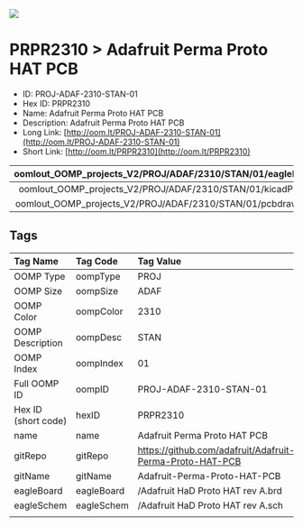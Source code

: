 


  
![][im]
# PRPR2310 > Adafruit Perma Proto HAT PCB

- ID: PROJ-ADAF-2310-STAN-01
- Hex ID: PRPR2310
- Name: Adafruit Perma Proto HAT PCB
- Description: Adafruit Perma Proto HAT PCB
- Long Link: [http://oom.lt/PROJ-ADAF-2310-STAN-01](http://oom.lt/PROJ-ADAF-2310-STAN-01)
- Short Link: [http://oom.lt/PRPR2310](http://oom.lt/PRPR2310)
  

|oomlout_OOMP_projects_V2/PROJ/ADAF/2310/STAN/01/eagleImage.png|oomlout_OOMP_projects_V2/PROJ/ADAF/2310/STAN/01/eagleSchemImage.png|oomlout_OOMP_projects_V2/PROJ/ADAF/2310/STAN/01/kicadPcb3dFront.png|oomlout_OOMP_projects_V2/PROJ/ADAF/2310/STAN/01/kicadPcb3dBack.png|
| :---: | :---: | :---: | :---: |
|oomlout_OOMP_projects_V2/PROJ/ADAF/2310/STAN/01/kicadPcb3d.png|oomlout_OOMP_projects_V2/PROJ/ADAF/2310/STAN/01/bomBack.png|oomlout_OOMP_projects_V2/PROJ/ADAF/2310/STAN/01/bomFront.png|oomlout_OOMP_projects_V2/PROJ/ADAF/2310/STAN/01/pcbdraw.svg|
|oomlout_OOMP_projects_V2/PROJ/ADAF/2310/STAN/01/pcbdrawBack.svg||||

## Tags
  

|Tag Name|Tag Code|Tag Value|
| :--- | :--- | :--- |
|OOMP Type|oompType|PROJ|
|OOMP Size|oompSize|ADAF|
|OOMP Color|oompColor|2310|
|OOMP Description|oompDesc|STAN|
|OOMP Index|oompIndex|01|
|Full OOMP ID|oompID|PROJ-ADAF-2310-STAN-01|
|Hex ID (short code)|hexID|PRPR2310|
|name|name|Adafruit Perma Proto HAT PCB|
|gitRepo|gitRepo|https://github.com/adafruit/Adafruit-Perma-Proto-HAT-PCB|
|gitName|gitName|Adafruit-Perma-Proto-HAT-PCB|
|eagleBoard|eagleBoard|/Adafruit HaD Proto HAT rev A.brd|
|eagleSchem|eagleSchem|/Adafruit HaD Proto HAT rev A.sch|
||||



[im]: PROJ/ADAF/2310/STAN/01/kicadPcb3d_450.png
